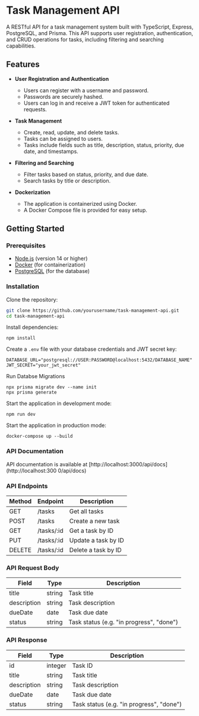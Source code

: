 # Task Management API

A RESTful API for a task management system built with TypeScript, Express, PostgreSQL, and Prisma. This API supports user registration, authentication, and CRUD operations for tasks, including filtering and searching capabilities.

## Features

- **User Registration and Authentication**
  - Users can register with a username and password.
  - Passwords are securely hashed.
  - Users can log in and receive a JWT token for authenticated requests.

- **Task Management**
  - Create, read, update, and delete tasks.
  - Tasks can be assigned to users.
  - Tasks include fields such as title, description, status, priority, due date, and timestamps.

- **Filtering and Searching**
  - Filter tasks based on status, priority, and due date.
  - Search tasks by title or description.

- **Dockerization**
  - The application is containerized using Docker.
  - A Docker Compose file is provided for easy setup.

## Getting Started

### Prerequisites

- [Node.js](https://nodejs.org/) (version 14 or higher)
- [Docker](https://www.docker.com/) (for containerization)
- [PostgreSQL](https://www.postgresql.org/) (for the database)

### Installation

Clone the repository:

   ```bash
   git clone https://github.com/yourusername/task-management-api.git
   cd task-management-api

```
Install dependencies:
```
npm install
```
Create a `.env` file with your database credentials and JWT secret key:
```
DATABASE_URL="postgresql://USER:PASSWORD@localhost:5432/DATABASE_NAME"
JWT_SECRET="your_jwt_secret"
```

Run Databse Migrations
```
npx prisma migrate dev --name init
npx prisma generate
```

Start the application in development mode:
```
npm run dev
```
Start the application in production mode:
```
docker-compose up --build
```
### API Documentation
API documentation is available at [http://localhost:3000/api/docs](http://localhost:300
0/api/docs)
### API Endpoints
| Method | Endpoint | Description |
| --- | --- | --- |
| GET | /tasks | Get all tasks |
| POST | /tasks | Create a new task |
| GET | /tasks/:id | Get a task by ID |
| PUT | /tasks/:id | Update a task by ID |
| DELETE | /tasks/:id | Delete a task by ID |

### API Request Body
| Field | Type | Description |
| --- | --- | --- |
| title | string | Task title |
| description | string | Task description |
| dueDate | date | Task due date |
| status | string | Task status (e.g. "in progress", "done") |
### API Response
| Field | Type | Description |
| --- | --- | --- |
| id | integer | Task ID |
| title | string | Task title |
| description | string | Task description |
| dueDate | date | Task due date |
| status | string | Task status (e.g. "in progress", "done") |

